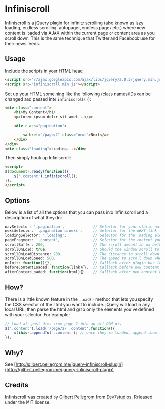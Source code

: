 Infiniscroll
============

Infiniscroll is a jQuery plugin for infinite scrolling (also known as lazy loading, endless scrolling, autopager, endless pages etc.)
where new content is loaded via AJAX within the current page or content area as you scroll down. This is the same technique that
Twitter and Facebook use for their news feeds.

Usage
-----

Include the scripts in your HTML head:

```html
<script src="//ajax.googleapis.com/ajax/libs/jquery/2.0.3/jquery.min.js"></script>
<script src="infiniscroll.min.js"></script>
```

Set up your HTML something like the following (class names/IDs can be changed and passed into `infiniscroll()`):

```html
<div class="content">
	<h1>My Content</h1>
	<p>Lorem ipsum dolor sit amet...</p>

	<div class="pagination">
		...
		<a href="/page/2" class="next">Next</a>
	</div>
</div>
<div class="loading">Loading...</div>
```

Then simply hook up Infiniscroll:

```html
<script>
$(document).ready(function(){
	$('.content').infiniscroll();
});
</script>
```

Options
-------

Below is a list of all the options that you can pass into Infiniscroll and a description of what they do:

```javascript
navSelector: '.pagination',				// Selector for your static naivgation (this will be hidden)
nextSelector: '.pagination a.next',		// Selector for the NEXT link (e.g. to page 2)
loadingSelector: '.loading',			// Selector for the loading element
pageFragment: '.content',				// Selector for the content you want to extract from the response
scrollBuffer: 200,						// The scroll amount in px before the bottom of the page that Infiniscroll should start to load the next page
scrollOnLoad: true,						// Should the window scroll to the position of the newly loaded content (if the user is at the bottom of the page)
scrollOnLoadDistance: 200,				// The distance to scroll down when new content is loaded,
scrollOnLoadSpeed: 500,					// The speed to scroll down when new content is loaded
onInit: function(){},					// Callback after plugin has loaded
beforeContentLoaded: function(link){},	// Callback before new content is loaded
afterContentLoaded: function(html){}	// Callback after new content has been loaded
```

How?
----

There is a little known feature in the `.load()` method that lets you specify the CSS selector of the html you want to include.
jQuery will load in any local URL, then parse the html and grab only the elements you’ve defined with your selector. For example:

```javascript
// Load all post divs from page 2 into an off-DOM div
$('.content').load('/page/2/ .content',function(){
	$(this).appendTo('.content'); // once they're loaded, append them to our content area
});
```

Why?
----

See [http://gilbert.pellegrom.me/jquery-infiniscroll-plugin](http://gilbert.pellegrom.me/jquery-infiniscroll-plugin)

Credits
-------

Infiniscroll was created by [Gilbert Pellegrom](http://gilbert.pellegrom.me) from [Dev7studios](http://dev7studios.com). Released under the MIT license.